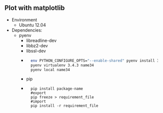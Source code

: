 Plot with matplotlib
--------------------

* Environment
	- Ubuntu 12.04
* Dependencies:
	- pyenv
		+ libreadline-dev
		+ libbz2-dev
		+ libssl-dev
		+ ```bash
			env PYTHON_CONFIGURE_OPTS="--enable-shared" pyenv install 3.4.3
			pyenv virtualenv 3.4.3 name34
			pyenv local name34
			```
		+ pip
		+ ```
			pip install package-name
			#export
			pip freeze > requirement_file
			#import
			pip install -r requirement_file
			```
